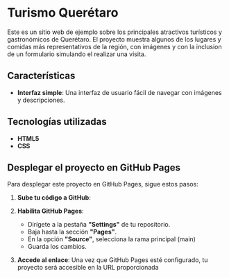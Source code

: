 # Turismo Querétaro

Este es un sitio web de ejemplo sobre los principales atractivos turísticos y gastronómicos de Querétaro. El proyecto muestra algunos de los lugares y comidas más representativos de la región, con imágenes y con la inclusion de un formulario simulando el realizar una visita.

## Características

- **Interfaz simple**: Una interfaz de usuario fácil de navegar con imágenes y descripciones.

## Tecnologías utilizadas

- **HTML5**
- **CSS**

## Desplegar el proyecto en GitHub Pages

Para desplegar este proyecto en GitHub Pages, sigue estos pasos:

1. **Sube tu código a GitHub**:
   
2. **Habilita GitHub Pages**:
   - Dirígete a la pestaña **"Settings"** de tu repositorio.
   - Baja hasta la sección **"Pages"**.
   - En la opción **"Source"**, selecciona la rama principal  (main)
   - Guarda los cambios.

3. **Accede al enlace**: Una vez que GitHub Pages esté configurado, tu proyecto será accesible en la URL proporcionada
